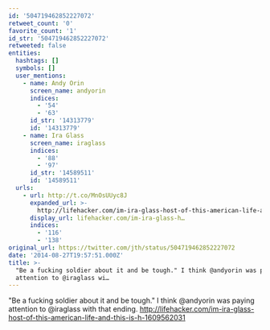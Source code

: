 ```yaml
---
id: '504719462852227072'
retweet_count: '0'
favorite_count: '1'
id_str: '504719462852227072'
retweeted: false
entities:
  hashtags: []
  symbols: []
  user_mentions:
    - name: Andy Orin
      screen_name: andyorin
      indices:
        - '54'
        - '63'
      id_str: '14313779'
      id: '14313779'
    - name: Ira Glass
      screen_name: iraglass
      indices:
        - '88'
        - '97'
      id_str: '14589511'
      id: '14589511'
  urls:
    - url: http://t.co/MnOsUUyc8J
      expanded_url: >-
        http://lifehacker.com/im-ira-glass-host-of-this-american-life-and-this-is-h-1609562031
      display_url: lifehacker.com/im-ira-glass-h…
      indices:
        - '116'
        - '138'
original_url: https://twitter.com/jth/status/504719462852227072
date: '2014-08-27T19:57:51.000Z'
title: >-
  "Be a fucking soldier about it and be tough." I think @andyorin was paying
  attention to @iraglass wi…
---
```


"Be a fucking soldier about it and be tough." I think @andyorin was paying attention to @iraglass with that ending. http://lifehacker.com/im-ira-glass-host-of-this-american-life-and-this-is-h-1609562031